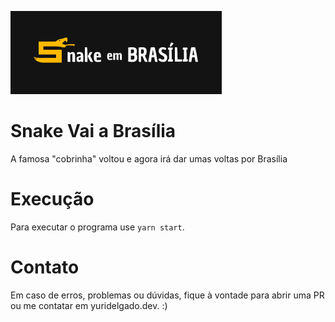 ![Snake Vai a Brasília](/public/full-logo-normal.png)

# Snake Vai a Brasília
A famosa "cobrinha" voltou e agora irá dar umas voltas por Brasília

# Execução
Para executar o programa use `yarn start`.

# Contato
Em caso de erros, problemas ou dúvidas, fique à vontade para abrir uma PR ou me contatar em yuridelgado.dev. :)